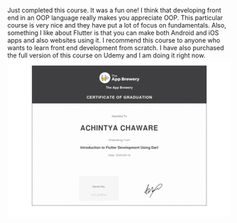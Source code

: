 Just completed this course. It was a fun one! I think that developing front end in an OOP language really makes you appreciate OOP. This particular course is very nice and they have put a lot of focus on fundamentals. Also, something I like about Flutter is that you can make both Android and iOS apps and also websites using it.  I recommend this course to anyone who wants to learn front end development from scratch. I have also purchased the full version of this course on Udemy and I am doing it right now.
![Image](/images/introduction-to-flutter-development-page-001.jpg)

